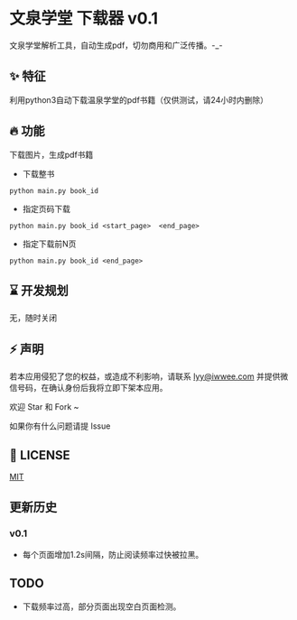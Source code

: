 # 文泉学堂 下载器 v0.1

文泉学堂解析工具，自动生成pdf，切勿商用和广泛传播。-\_-

## ✨ 特征
利用python3自动下载温泉学堂的pdf书籍（仅供测试，请24小时内删除）

## 🔥 功能

下载图片，生成pdf书籍

- 下载整书

```ssh
python main.py book_id
```

- 指定页码下载
```ssh
python main.py book_id <start_page>  <end_page>
```

- 指定下载前N页
```ssh
python main.py book_id <end_page>
```

## ⌛️ 开发规划
无，随时关闭

## ⚡ 声明
若本应用侵犯了您的权益，或造成不利影响，请联系 lyy@iwwee.com 并提供微信号码，在确认身份后我将立即下架本应用。

欢迎 Star 和 Fork ~

如果你有什么问题请提 Issue

## 📃 LICENSE

[MIT](https://opensource.org/licenses/mit-license.php)



## 更新历史

### v0.1
- 每个页面增加1.2s间隔，防止阅读频率过快被拉黑。



## TODO

- 下载频率过高，部分页面出现空白页面检测。